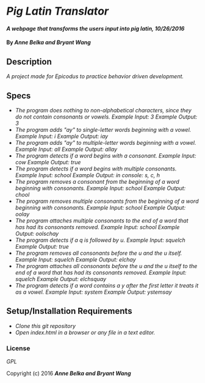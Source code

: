 # _Pig Latin Translator_

#### _A webpage that transforms the users input into pig latin, 10/26/2016_

#### By _**Anne Belka and Bryant Wang**_

## Description

_A project made for Epicodus to practice behavior driven development._

## Specs

* _The program does nothing to non-alphabetical characters, since they do not contain consonants or vowels.
Example Input: 3
Example Output: 3_
* _The program adds "ay" to single-letter words beginning with a vowel.
Example Input: i
Example Output: iay_
* _The program adds "ay" to multiple-letter words beginning with a vowel.
Example Input: all
Example Output: allay_
* _The program detects if a word begins with a consonant.
Example Input: cow
Example Output: true_
* _The program detects if a word begins with multiple consonants.
Example Input: school
Example Output: in console: s, c, h_
* _The program removes a consonant from the beginning of a word beginning with consonants.
Example Input: school
Example Output: chool_
* _The program removes multiple consonants from the beginning of a word beginning with consonants.
Example Input: school
Example Output: oolay_
* _The program attaches multiple consonants to the end of a word that has had its consonants removed.
Example Input: school
Example Output: oolschay_
* _The program detects if a q is followed by u.
Example Input: squelch
Example Output: true_
* _The program removes all consonants before the u and the u itself.
Example Input: squelch
Example Output: elchay_
* _The program attaches all consonants before the u and the u itself to the end of a word that has had its consonants removed.
Example Input: squelch
Example Output: elchsquay_
* _The program detects if a word contains a y after the first letter it treats it as a vowel.
Example Input: system
Example Output: ystemsay_

## Setup/Installation Requirements

* _Clone this git repository_
* _Open index.html in a browser or any file in a text editor._

### License

*GPL*

Copyright (c) 2016 **_Anne Belka and Bryant Wang_**

